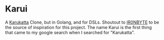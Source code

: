 # Karui

A [Karukatta](https://github.com/IR0NBYTE/Karukatta) Clone, but in Golang, and for DSLs.
Shoutout to [IR0NBYTE](https://github.com/IR0NBYTE) to be the source of inspiration for this project.
The name Karui is the first thing that came to my google search when I searched for "Karukatta".
